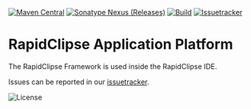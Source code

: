 [![Maven Central](https://img.shields.io/maven-central/v/com.rapidclipse/rap)](https://mvnrepository.com/artifact/com.rapidclipse/rap)
[![Sonatype Nexus (Releases)](https://img.shields.io/nexus/r/com.rapidclipse/rap?label=oss.sonatype.org&server=https%3A%2F%2Foss.sonatype.org)](https://oss.sonatype.org/#nexus-search;gav~com.rapidclipse~rap~~~~kw,versionexpand)
[![Build](https://img.shields.io/github/workflow/status/RapidClipse/rapid-application-platform/Check%20Build/11.0)](https://github.com/RapidClipse/rapid-application-platform/actions/workflows/checkBuild.yml?query=branch%3A11.0)
[![Issuetracker](https://img.shields.io/badge/issuetracker-jira-0052CC?logo=jira-software)](https://xdevsoftware.atlassian.net/browse/XDEVSERVER)


# RapidClipse Application Platform

The RapidClipse Framework is used inside the RapidClipse IDE.

Issues can be reported in our [issuetracker](https://xdevsoftware.atlassian.net/browse/XDEVSERVER).

![License](https://img.shields.io/github/license/RapidClipse/rapid-application-platform)
